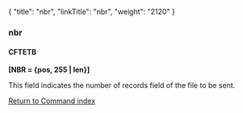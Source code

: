 {
    "title": "nbr",
    "linkTitle": "nbr",
    "weight": "2120"
}<span id="nbr"></span>

### nbr

#### CFTETB

****[NBR = {pos, 255 &#124;
len}]****

This field indicates the number of records
field of the file to be sent.

[Return to Command index](../../)
